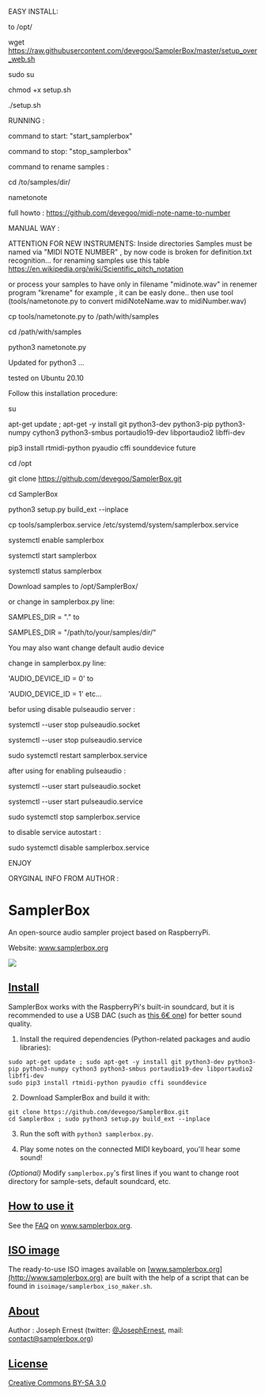 EASY INSTALL:

to /opt/

wget https://raw.githubusercontent.com/devegoo/SamplerBox/master/setup_over_web.sh

sudo su

chmod +x setup.sh

./setup.sh

RUNNING :

  command to start: "start_samplerbox"
  
  command to stop: "stop_samplerbox"

  command to rename samples : 
  
cd /to/samples/dir/

nametonote

full howto : https://github.com/devegoo/midi-note-name-to-number


MANUAL WAY :

ATTENTION FOR NEW INSTRUMENTS: Inside directories Samples must be named  via "MIDI NOTE NUMBER" ,
by now code is broken for definition.txt recognition... for renaming samples use this table https://en.wikipedia.org/wiki/Scientific_pitch_notation

or process your samples to have only in filename "midinote.wav" in renemer program "krename" for example ,
it can be easly done.. then use tool (tools/nametonote.py to convert midiNoteName.wav to midiNumber.wav)

>>

cp tools/nametonote.py to /path/with/samples

cd /path/with/samples

python3 nametonote.py

>>

Updated for python3 ...

tested on Ubuntu 20.10

Follow this installation procedure:

su

apt-get update ; apt-get -y install git python3-dev python3-pip python3-numpy cython3 python3-smbus portaudio19-dev libportaudio2 libffi-dev

pip3 install rtmidi-python pyaudio cffi sounddevice future

cd /opt

git clone https://github.com/devegoo/SamplerBox.git

cd SamplerBox

python3 setup.py build_ext --inplace

cp tools/samplerbox.service  /etc/systemd/system/samplerbox.service

systemctl enable samplerbox

systemctl start samplerbox

systemctl status samplerbox

Download samples to /opt/SamplerBox/

or change in samplerbox.py line:

SAMPLES_DIR = "."  to

SAMPLES_DIR = "/path/to/your/samples/dir/"

You may also want change default audio device

change in samplerbox.py line:

'AUDIO_DEVICE_ID = 0' to

'AUDIO_DEVICE_ID = 1' etc...

befor using disable pulseaudio server : 

systemctl --user stop pulseaudio.socket

systemctl --user stop pulseaudio.service

sudo systemctl restart samplerbox.service

after using for enabling pulseaudio :

systemctl --user start pulseaudio.socket

systemctl --user start pulseaudio.service

sudo systemctl stop samplerbox.service

to disable service autostart :

sudo systemctl disable samplerbox.service

ENJOY




ORYGINAL INFO FROM AUTHOR :

>>>>>>>>>>
SamplerBox
==========

An open-source audio sampler project based on RaspberryPi.

Website: www.samplerbox.org

[![](http://gget.it/flurexml/1.jpg)](https://www.youtube.com/watch?v=yz7GZ8YOjTw)

[Install](#install)
----

SamplerBox works with the RaspberryPi's built-in soundcard, but it is recommended to use a USB DAC (such as [this 6€ one](http://www.ebay.fr/itm/1Pc-PCM2704-5V-Mini-USB-Alimente-Sound-Carte-DAC-decodeur-Board-pr-ordinateur-PC-/231334667385?pt=LH_DefaultDomain_71&hash=item35dc9ee479)) for better sound quality.

1. Install the required dependencies (Python-related packages and audio libraries):

  ~~~
  sudo apt-get update ; sudo apt-get -y install git python3-dev python3-pip python3-numpy cython3 python3-smbus portaudio19-dev libportaudio2 libffi-dev
  sudo pip3 install rtmidi-python pyaudio cffi sounddevice
  ~~~

2. Download SamplerBox and build it with: 

  ~~~
  git clone https://github.com/devegoo/SamplerBox.git
  cd SamplerBox ; sudo python3 setup.py build_ext --inplace
  ~~~

3. Run the soft with `python3 samplerbox.py`.

4. Play some notes on the connected MIDI keyboard, you'll hear some sound!  

*(Optional)*  Modify `samplerbox.py`'s first lines if you want to change root directory for sample-sets, default soundcard, etc.


[How to use it](#howto)
----

See the [FAQ](http://www.samplerbox.org/faq) on www.samplerbox.org.


[ISO image](#isoimage)
----

The ready-to-use ISO images available on [www.samplerbox.org](http://www.samplerbox.org) are built with the help of a script that can be found in `isoimage/samplerbox_iso_maker.sh`.


[About](#about)
----

Author : Joseph Ernest (twitter: [@JosephErnest](http:/twitter.com/JosephErnest), mail: [contact@samplerbox.org](mailto:contact@samplerbox.org))


[License](#license)
----

[Creative Commons BY-SA 3.0](http://creativecommons.org/licenses/by-sa/3.0/)

